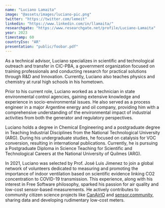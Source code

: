 ```yaml
---
name: "Luciano Lamaita"
image: "@assets/images/luciano-pic.png"
twitter: "https://twitter.com/lemeit"
linkedin: "https://www.linkedin.com/in/llamaita/"
researchgate: "https://www.researchgate.net/profile/Luciano-Lamaita"
year: 2023
timestamp: 60
countryIso: "AR"
presentation: "public/foobar.pdf"
---
```


As a technical advisor, Luciano specializes in scientific and technological outreach and transfer in CIC-PBA, a government organization focused on training professionals and conducting research for practical solutions through R&D and Innovation. Currently, Luciano also teaches physics and chemistry at rural high schools in his hometown.

Prior to his current role, Luciano worked as a technician in state environmental control agencies, gaining extensive knowledge and experience in socio-environmental issues. He also served as a process engineer in a major Argentine energy and oil company, providing him with a comprehensive understanding of the environmental impact of industrial activities from both the generator and regulatory perspectives.

Luciano holds a degree in Chemical Engineering and a postgraduate degree in Teaching Industrial Disciplines from the National Technological University (ARG). During his undergraduate studies, he focused on catalysis for VOC conversion, resulting in international publications. Currently, he is pursuing a Postgraduate Diploma in Science Teaching for Scientific and Technological Careers at the National University of Quilmes (ARG).

In 2021, Luciano was selected by Prof. José Luis Jimenez to join a global network of volunteers dedicated to measuring and promoting the importance of indoor ventilation based on scientific evidence linking CO2 concentration to COVID-19 transmission. This experience, along with his interest in Free Software philosophy, sparked his passion for air quality and low-cost sensor-based measurements. He actively contributes to community citizen science projects like [CanAirIO](https://canair.io/) and [sensor.community](https://sensor.community/en/), sharing data and developing rudimentary low-cost meters.
